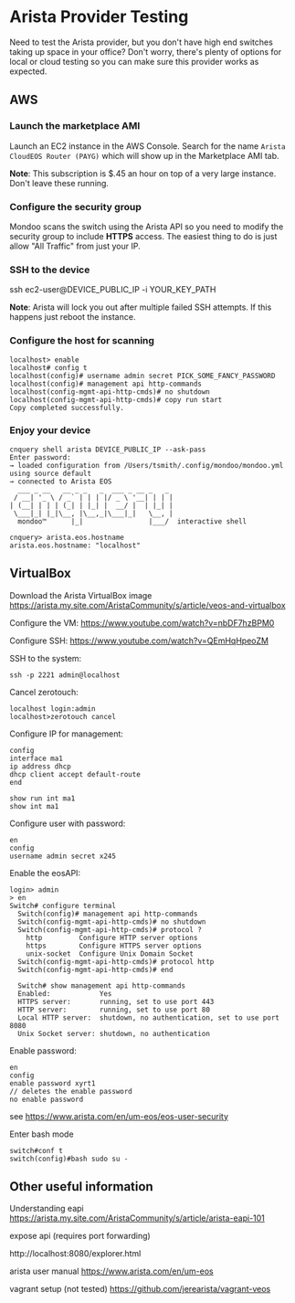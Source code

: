 # Arista Provider Testing

Need to test the Arista provider, but you don't have high end switches taking up space in your office? Don't worry, there's plenty of options for local or cloud testing so you can make sure this provider works as expected.

## AWS

### Launch the marketplace AMI

Launch an EC2 instance in the AWS Console. Search for the name `Arista CloudEOS Router (PAYG)` which will show up in the Marketplace AMI tab.

**Note**: This subscription is $.45 an hour on top of a very large instance. Don't leave these running.

### Configure the security group

Mondoo scans the switch using the Arista API so you need to modify the security group to include **HTTPS** access. The easiest thing to do is just allow "All Traffic" from just your IP.

### SSH to the device

ssh ec2-user@DEVICE_PUBLIC_IP -i YOUR_KEY_PATH

**Note**: Arista will lock you out after multiple failed SSH attempts. If this happens just reboot the instance.

### Configure the host for scanning

```text
localhost> enable
localhost# config t
localhost(config)# username admin secret PICK_SOME_FANCY_PASSWORD
localhost(config)# management api http-commands
localhost(config-mgmt-api-http-cmds)# no shutdown
localhost(config-mgmt-api-http-cmds)# copy run start
Copy completed successfully.
```

### Enjoy your device

```text
cnquery shell arista DEVICE_PUBLIC_IP --ask-pass
Enter password:
→ loaded configuration from /Users/tsmith/.config/mondoo/mondoo.yml using source default
→ connected to Arista EOS
  ___ _ __   __ _ _   _  ___ _ __ _   _
 / __| '_ \ / _` | | | |/ _ \ '__| | | |
| (__| | | | (_| | |_| |  __/ |  | |_| |
 \___|_| |_|\__, |\__,_|\___|_|   \__, |
  mondoo™      |_|                |___/  interactive shell

cnquery> arista.eos.hostname
arista.eos.hostname: "localhost"
```

## VirtualBox

Download the Arista VirtualBox image
https://arista.my.site.com/AristaCommunity/s/article/veos-and-virtualbox

Configure the VM:
https://www.youtube.com/watch?v=nbDF7hzBPM0

Configure SSH:
https://www.youtube.com/watch?v=QEmHqHpeoZM

SSH to the system:
```shell
ssh -p 2221 admin@localhost
```

Cancel zerotouch:
```text
localhost login:admin
localhost>zerotouch cancel
```

Configure IP for management:
```text
config
interface ma1
ip address dhcp
dhcp client accept default-route
end

show run int ma1
show int ma1
```

Configure user with password:
```text
en
config
username admin secret x245
```

Enable the eosAPI:
```text
login> admin
> en
Switch# configure terminal
  Switch(config)# management api http-commands
  Switch(config-mgmt-api-http-cmds)# no shutdown
  Switch(config-mgmt-api-http-cmds)# protocol ?
    http         Configure HTTP server options
    https        Configure HTTPS server options
    unix-socket  Configure Unix Domain Socket
  Switch(config-mgmt-api-http-cmds)# protocol http
  Switch(config-mgmt-api-http-cmds)# end

  Switch# show management api http-commands
  Enabled:            Yes
  HTTPS server:       running, set to use port 443
  HTTP server:        running, set to use port 80
  Local HTTP server:  shutdown, no authentication, set to use port 8080
  Unix Socket server: shutdown, no authentication
```

Enable password:
```text
en
config
enable password xyrt1
// deletes the enable password
no enable password
```

see https://www.arista.com/en/um-eos/eos-user-security

Enter bash mode

```text
switch#conf t
switch(config)#bash sudo su -
```

## Other useful information

Understanding eapi
https://arista.my.site.com/AristaCommunity/s/article/arista-eapi-101

expose api (requires port forwarding)
<!-- markdown-link-check-disable -->
http://localhost:8080/explorer.html
<!-- markdown-link-check-enable -->

arista user manual
https://www.arista.com/en/um-eos

vagrant setup (not tested)
https://github.com/jerearista/vagrant-veos
